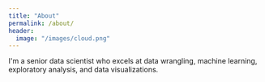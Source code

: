 ```yaml
---
title: "About"
permalink: /about/
header:
  image: "/images/cloud.png"
---
```


I'm a senior data scientist who excels at data wrangling, machine learning, exploratory analysis, and data visualizations.
